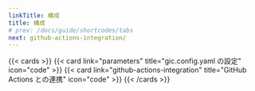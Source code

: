 ```yaml
---
linkTitle: 構成
title: 構成
# prev: /docs/guide/shortcodes/tabs
next: github-actions-integration/
---
```


<!--more-->

{{< cards >}}
  {{< card link="parameters" title="gic.config.yaml の設定" icon="code" >}}
  {{< card link="github-actions-integration" title="GitHub Actions との連携" icon="code" >}}
{{< /cards >}}
